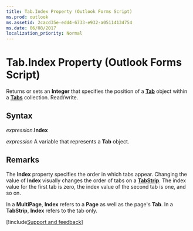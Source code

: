 ```yaml
---
title: Tab.Index Property (Outlook Forms Script)
ms.prod: outlook
ms.assetid: 2cacd35e-edd4-6733-e932-a05114134754
ms.date: 06/08/2017
localization_priority: Normal
---
```



# Tab.Index Property (Outlook Forms Script)

Returns or sets an **Integer** that specifies the position of a **[Tab](Outlook.tab.md)** object within a **[Tabs](Outlook.tabs.md)** collection. Read/write.


## Syntax

_expression_.**Index**

_expression_ A variable that represents a **Tab** object.


## Remarks

The **Index** property specifies the order in which tabs appear. Changing the value of **Index** visually changes the order of tabs on a **[TabStrip](Outlook.tabstrip.md)**. The index value for the first tab is zero, the index value of the second tab is one, and so on.

In a **MultiPage**,  **Index** refers to a **Page** as well as the page's **Tab**. In a **TabStrip**,  **Index** refers to the tab only.

[!include[Support and feedback](~/includes/feedback-boilerplate.md)]